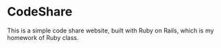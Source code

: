# CodeShare

This is a simple code share website, built with Ruby on Rails, which is my homework of Ruby class.


